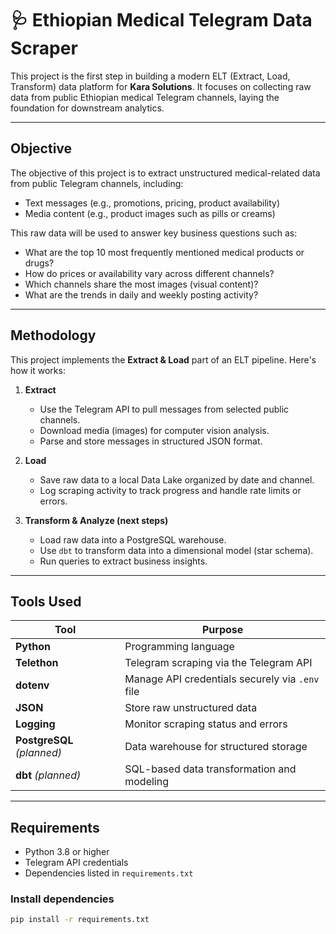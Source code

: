 # 🩺 Ethiopian Medical Telegram Data Scraper

This project is the first step in building a modern ELT (Extract, Load, Transform) data platform for **Kara Solutions**. It focuses on collecting raw data from public Ethiopian medical Telegram channels, laying the foundation for downstream analytics.

---

## Objective

The objective of this project is to extract unstructured medical-related data from public Telegram channels, including:
- Text messages (e.g., promotions, pricing, product availability)
- Media content (e.g., product images such as pills or creams)

This raw data will be used to answer key business questions such as:
- What are the top 10 most frequently mentioned medical products or drugs?
- How do prices or availability vary across different channels?
- Which channels share the most images (visual content)?
- What are the trends in daily and weekly posting activity?

---

##  Methodology

This project implements the **Extract & Load** part of an ELT pipeline. Here's how it works:

1. **Extract**
   - Use the Telegram API to pull messages from selected public channels.
   - Download media (images) for computer vision analysis.
   - Parse and store messages in structured JSON format.

2. **Load**
   - Save raw data to a local Data Lake organized by date and channel.
   - Log scraping activity to track progress and handle rate limits or errors.

3. **Transform & Analyze (next steps)**
   - Load raw data into a PostgreSQL warehouse.
   - Use `dbt` to transform data into a dimensional model (star schema).
   - Run queries to extract business insights.

---

## Tools Used

| Tool         | Purpose                                         |
|--------------|--------------------------------------------------|
| **Python**   | Programming language                             |
| **Telethon** | Telegram scraping via the Telegram API           |
| **dotenv**   | Manage API credentials securely via `.env` file  |
| **JSON**     | Store raw unstructured data                      |
| **Logging**  | Monitor scraping status and errors               |
| **PostgreSQL** _(planned)_ | Data warehouse for structured storage       |
| **dbt** _(planned)_        | SQL-based data transformation and modeling   |

---
##  Requirements

- Python 3.8 or higher
- Telegram API credentials
- Dependencies listed in `requirements.txt`

### Install dependencies

```bash
pip install -r requirements.txt


